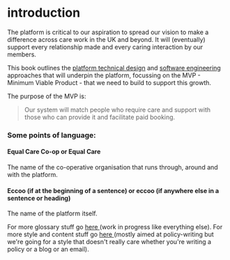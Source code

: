 # introduction

The platform is critical to our aspiration to spread our vision to make a difference across care work in the UK and beyond. It will \(eventually\) support every relationship made and every caring interaction by our members.

This book outlines the [platform technical design](platform-technical-design/) and [software engineering](software-engineering/) approaches that will underpin the platform, focussing on the MVP - Minimum Viable Product - that we need to build to support this growth.

The purpose of the MVP is:

> Our system will match people who require care and support with those who can provide it and facilitate paid booking.

### Some points of language:

#### Equal Care Co-op or Equal Care

The name of the co-operative organisation that runs through, around and with the platform.

#### Eccoo \(if at the beginning of a sentence\) or eccoo \(if anywhere else in a sentence or heading\)

The name of the platform itself.

For more glossary stuff go [here ](https://policies.equalcare.coop/-LeSN56IfWNpY00mY12i/glossary)\(work in progress like everything else\). For more style and content stuff go [here ](https://policies.equalcare.coop/-LeSN56IfWNpY00mY12i/writing-policy/content)\(mostly aimed at policy-writing but we're going for a style that doesn't really care whether you're writing a policy or a blog or an email\).

